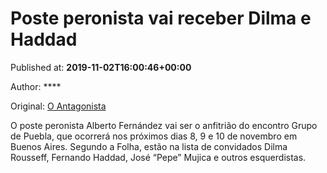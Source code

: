 
# Poste peronista vai receber Dilma e Haddad

Published at: **2019-11-02T16:00:46+00:00**

Author: ****

Original: [O Antagonista](https://www.oantagonista.com/mundo/poste-peronista-vai-receber-dilma-e-haddad/)

O poste peronista Alberto Fernández vai ser o anfitrião do encontro Grupo de Puebla, que ocorrerá nos próximos dias 8, 9 e 10 de novembro em Buenos Aires.
Segundo a Folha, estão na lista de convidados Dilma Rousseff, Fernando Haddad, José “Pepe” Mujica e outros esquerdistas.
